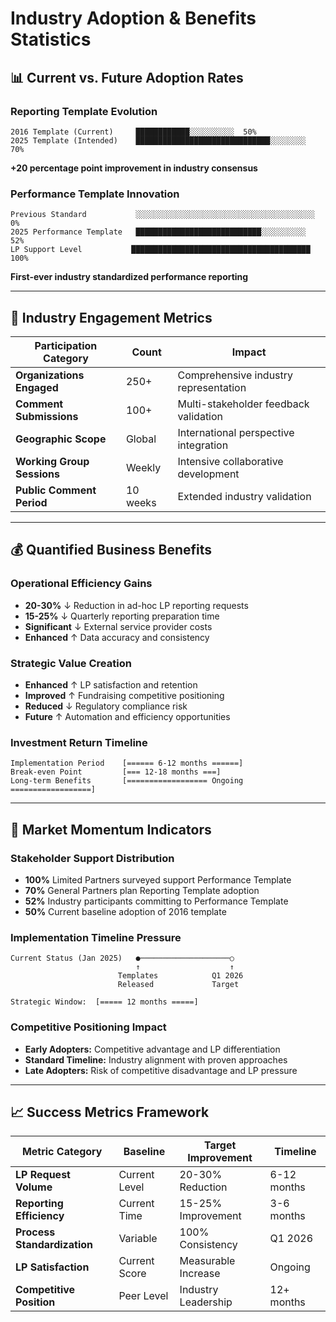 # Industry Adoption & Benefits Statistics

## 📊 **Current vs. Future Adoption Rates**

### Reporting Template Evolution
```
2016 Template (Current)     ████████████░░░░░░░░░░  50%
2025 Template (Intended)    ██████████████████████████████░░░░░░░░  70%
```
**+20 percentage point improvement in industry consensus**

### Performance Template Innovation  
```
Previous Standard           ░░░░░░░░░░░░░░░░░░░░░░░░░░░░░░░░░░░░░░░░  0%
2025 Performance Template   ████████████████████████████░░░░░░░░░░  52%
LP Support Level           ████████████████████████████████████████ 100%
```
**First-ever industry standardized performance reporting**

---

## 🎯 **Industry Engagement Metrics**

| **Participation Category** | **Count** | **Impact** |
|----------------------------|-----------|-------------|
| **Organizations Engaged** | 250+ | Comprehensive industry representation |
| **Comment Submissions** | 100+ | Multi-stakeholder feedback validation |
| **Geographic Scope** | Global | International perspective integration |
| **Working Group Sessions** | Weekly | Intensive collaborative development |
| **Public Comment Period** | 10 weeks | Extended industry validation |

---

## 💰 **Quantified Business Benefits**

### **Operational Efficiency Gains**
- **20-30%** ↓ Reduction in ad-hoc LP reporting requests
- **15-25%** ↓ Quarterly reporting preparation time  
- **Significant** ↓ External service provider costs
- **Enhanced** ↑ Data accuracy and consistency

### **Strategic Value Creation**
- **Enhanced** ↑ LP satisfaction and retention
- **Improved** ↑ Fundraising competitive positioning
- **Reduced** ↓ Regulatory compliance risk
- **Future** ↑ Automation and efficiency opportunities

### **Investment Return Timeline**
```
Implementation Period    [====== 6-12 months ======]
Break-even Point         [=== 12-18 months ===]
Long-term Benefits       [================== Ongoing ==================]
```

---

## 🚀 **Market Momentum Indicators**

### **Stakeholder Support Distribution**
- **100%** Limited Partners surveyed support Performance Template
- **70%** General Partners plan Reporting Template adoption  
- **52%** Industry participants committing to Performance Template
- **50%** Current baseline adoption of 2016 template

### **Implementation Timeline Pressure**
```
Current Status (Jan 2025)   ●────────────────────○
                            ↑                    ↑
                        Templates            Q1 2026
                        Released             Target
                            
Strategic Window:  [===== 12 months =====]
```

### **Competitive Positioning Impact**
- **Early Adopters:** Competitive advantage and LP differentiation
- **Standard Timeline:** Industry alignment with proven approaches  
- **Late Adopters:** Risk of competitive disadvantage and LP pressure

---

## 📈 **Success Metrics Framework**

| **Metric Category** | **Baseline** | **Target Improvement** | **Timeline** |
|---------------------|--------------|------------------------|--------------|
| **LP Request Volume** | Current Level | 20-30% Reduction | 6-12 months |
| **Reporting Efficiency** | Current Time | 15-25% Improvement | 3-6 months |
| **Process Standardization** | Variable | 100% Consistency | Q1 2026 |
| **LP Satisfaction** | Current Score | Measurable Increase | Ongoing |
| **Competitive Position** | Peer Level | Industry Leadership | 12+ months |